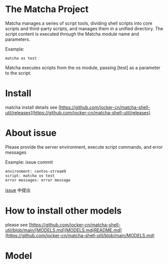 # The Matcha Project

Matcha manages a series of script tools, dividing shell scripts into core scripts and third-party scripts,
and manages them in a unified directory. 
The script content is executed through the Matcha module name and parameters.

Example:

```shell
matcha os test
``` 
Matcha executes scripts from the os module, passing [test] as a parameter to the script.

# Install

matcha install details see [https://github.com/jocker-cn/matcha-shell-util/releases](https://github.com/jocker-cn/matcha-shell-util/releases)

# About issue

Please provide the server environment, execute script commands, and error messages

Example: issue commit
```
environment: centos-stream9
script: matcha os test
error messages: error message
```

[issue](https://github.com/jocker-cn/matcha-shell-util/issues) 中提出

# How to install other models

please see [https://github.com/jocker-cn/matcha-shell-util/blob/main/[MODELS.md](MODELS.md)README.md](https://github.com/jocker-cn/matcha-shell-util/blob/main/MODELS.md)

# Model 